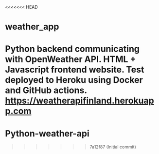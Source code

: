 <<<<<<< HEAD
# weather_app

Python backend communicating with OpenWeather API. HTML + Javascript frontend website. Test deployed to Heroku using Docker and GitHub actions.
https://weatherapifinland.herokuapp.com
=======
# Python-weather-api
>>>>>>> 7a12f87 (Initial commit)
